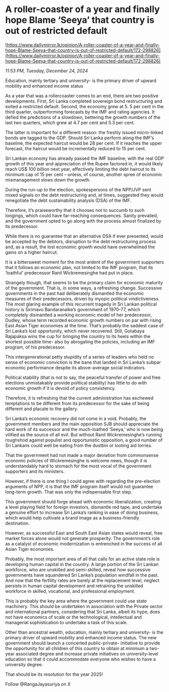 # A roller-coaster of a year and finally hope Blame ‘Seeya’ that country is out of restricted default

[https://www.dailymirror.lk/opinion/A-roller-coaster-of-a-year-and-finally-hope-Blame-Seeya-that-country-is-out-of-restricted-default/172-298826](https://www.dailymirror.lk/opinion/A-roller-coaster-of-a-year-and-finally-hope-Blame-Seeya-that-country-is-out-of-restricted-default/172-298826)

*11:53 PM, Tuesday, December 24, 2024*

Education, mainly tertiary and university- is the primary driver of upward mobility and enhanced income status

As a year that was a rollercoaster comes to an end, there are two positive developments. First, Sri Lanka completed sovereign bond restructuring and exited a restricted default. Second, the economy grew at 5. 5 per cent in the third quarter, outperforming forecasts by the IMF and rating agencies. It defied the predictions of a slowdown, bettering the growth numbers of the last two quarters, which grew at 4.7 per cent and 5.3 per cent.

The latter is important for a different reason: the freshly issued micro-linked bonds are tagged to the GDP. Should Sri Lanka perform along the IMF’s baseline, the expected haircut would be 28 per cent. If it reaches the upper forecast, the haircut would be incrementally reduced to 15 per cent.

Sri Lankan economy has already passed the IMF baseline; with the real GDP growth of this year and appreciation of the Rupee factored in, it would likely reach US$ 100 billion next year, effectively limiting the debt haircut to its minimum cap of 15 per cent – unless, of course, another spree of economic mismanagement slows down the growth.

During the run-up to the election, spokespersons of the NPP/JVP sent mixed signals on the debt restructuring and, at times, suggested they would renegotiate the debt sustainability analysis (DSA) of the IMF.

Therefore, it’s praiseworthy that it chooses not to succumb to such longings, which could have far-reaching consequences. Sanity prevailed, and the government opted to go along with the process almost finalized by its predecessor.

While there is no guarantee that an alternative DSA if ever presented, would be accepted by the debtors, disruption to the debt restructuring process and, as a result, the lost economic growth would have overwhelmed the gains on a higher haircut.

It is a bittersweet moment for the most ardent of the government supporters that it follows an economic plan, not limited to the IMF program, that its ‘loathful’ predecessor Ranil Wickremesinghe had put in place.

Strangely though, that seems to be the primary claim for economic maturity of the government. That is, in some ways, a refreshing change. Successive governments in the past had deliberately dismantled the economic measures of their predecessors, driven by myopic political vindictiveness. The most glaring example of this recurrent tragedy in Sri Lankan political history is Sirimavo Bandaranaike’s government of 1970-77, which completely dismantled a working economic model of her predecessor, Dudley, whose term recorded economic growth numbers on par with rising East Asian Tiger economies at the time. That’s probably the saddest case of Sri Lanka’s lost opportunity, which never recovered. Still, Gotabaya Rajapaksa wins the cup for bringing the country to its heels within the shortest possible time- also by abrogating the policies, including an IMF program, of his predecessor.

This intergenerational petty stupidity of a series of leaders who held no sense of economic conviction is the bane that landed in Sri Lanka’s subpar economic performance despite its above-average social indicators.

Political stability (that is not to say, the peaceful transfer of power and free elections unmistakably provide political stability) has little to do with economic growth if it is devoid of policy consistency.

Therefore, it is refreshing that the current administration has eschewed temptations to be different from its predecessor for the sake of being different and placate to the gallery.

Sri Lanka’s economic recovery did not come in a void. Probably, the government members and the main opposition SJB should appreciate the hard work of its successor and the much-loathed ‘Seeya,’ who is now being vilified as the source of all evil. But without Ranil Wickremesinghe’s running roughshod against populist and opportunistic opposition, a good number of Sri Lankans could well be eating from the dustbin or looting aid lorries.

That the government had not made a major deviation from commonsense economic policies of Wickremesinghe is welcome news, though it is understandably hard to stomach for the most vocal of the government supporters and its ministers.

However, if there is one thing I could agree with regarding the pre-election arguments of NPP, it is that the IMF program itself would not guarantee long-term growth. That was only the indispensable first step.

This government should forge ahead with economic liberalization, creating a level playing field for foreign investors, dismantle red tape, and undertake a genuine effort to increase Sri Lanka’s ranking in ease of doing business, which would help cultivate a brand image as a business-friendly destination.

However, as successful East and South East Asian states would reveal, free market forces alone would not generate prosperity. The government’s role as a catalyst of economic modernization is entrenched in the success of all Asian Tiger economies.

Probably, the most important area of all that calls for an active state role is developing human capital in the country. A large portion of the Sri Lankan workforce, who are unskilled and semi-skilled, reveal how successive governments have squandered Sri Lanka’s population windfall in the past. And now that the fertility rates are barely at the replacement level, neglect persists in human capital development and retraining the unskilled workforce in skilled, vocational, and professional employment.

This is probably the key area where the government could use state machinery. This should be undertaken in association with the Private sector and international partners, considering that Sri Lanka, albeit its hype, does not have economics of scale or the technological, intellectual and managerial sophistication to undertake a task of this scale.

Other than ancestral wealth, education, mainly tertiary and university- is the primary driver of upward mobility and enhanced income status. The new government should launch a concerted public-private- initiative to provide the opportunity for all children of this country to obtain at minimum a two-year associated degree and increase private initiatives on university-level education so that it could accommodate everyone who wishes to have a university degree.

That should be its resolution for the year 2025!

Follow @RangaJayasuriya on X

